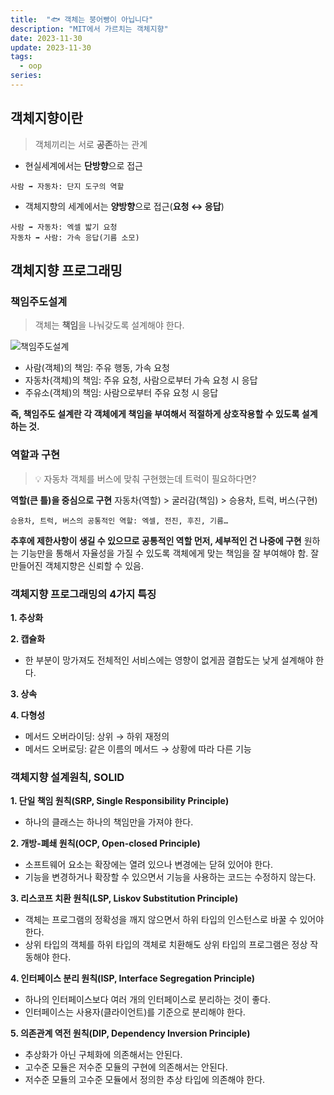 ```yaml
---
title:  "🐟 객체는 붕어빵이 아닙니다"
description: "MIT에서 가르치는 객체지향"
date: 2023-11-30
update: 2023-11-30
tags:
  - oop
series: 
---
```


## 객체지향이란

> 객체끼리는 서로 **공존**하는 관계

* 현실세계에서는 **단방향**으로 접근
```
사람 ➡️ 자동차: 단지 도구의 역할
```
* 객체지향의 세계에서는 **양방향**으로 접근(**요청 ↔️ 응답**)
```
사람 ➡️ 자동차: 엑셀 밟기 요청
자동차 ➡️ 사람: 가속 응답(기름 소모)
```

## 객체지향 프로그래밍
### 책임주도설계

> 객체는 **책임**을 나눠갖도록 설계해야 한다.

![책임주도설계](https://velog.velcdn.com/images/1998/post/058a8fdc-8139-491c-9ca4-43b773476ebe/image.png)

* 사람(객체)의 책임: 주유 행동, 가속 요청
* 자동차(객체)의 책임: 주유 요청, 사람으로부터 가속 요청 시 응답
* 주유소(객체)의 책임: 사람으로부터 주유 요청 시 응답

**즉, 책임주도 설계란 각 객체에게 책임을 부여해서 적절하게 상호작용할 수 있도록 설계하는 것.**


### 역할과 구현

>💡 자동차 객체를 버스에 맞춰 구현했는데 트럭이 필요하다면?

**역할(큰 틀)을 중심으로 구현**
자동차(역할) > 굴러감(책임) > 승용차, 트럭, 버스(구현)

```
승용차, 트럭, 버스의 공통적인 역할: 엑셀, 전진, 후진, 기름…
```

**추후에 제한사항이 생길 수 있으므로 공통적인 역할 먼저, 세부적인 건 나중에 구현**
원하는 기능만을 통해서 자율성을 가질 수 있도록 객체에게 맞는 책임을 잘 부여해야 함.
잘 만들어진 객체지향은 신뢰할 수 있음.

### 객체지향 프로그래밍의 4가지 특징
**1. 추상화**

**2. 캡슐화**
* 한 부분이 망가져도 전체적인 서비스에는 영향이 없게끔 결합도는 낮게 설계해야 한다.

**3. 상속**

**4. 다형성**
* 메서드 오버라이딩: 상위 → 하위 재정의
* 메서드 오버로딩: 같은 이름의 메서드 → 상황에 따라 다른 기능

### 객체지향 설계원칙, SOLID
**1. 단일 책임 원칙(SRP, Single Responsibility Principle)**
* 하나의 클래스는 하나의 책임만을 가져야 한다.

**2. 개방-폐쇄 원칙(OCP, Open-closed Principle)**
* 소프트웨어 요소는 확장에는 열려 있으나 변경에는 닫혀 있어야 한다.
* 기능을 변경하거나 확장할 수 있으면서 기능을 사용하는 코드는 수정하지 않는다.

**3. 리스코프 치환 원칙(LSP, Liskov Substitution Principle)**
* 객체는 프로그램의 정확성을 깨지 않으면서 하위 타입의 인스턴스로 바꿀 수 있어야 한다.
* 상위 타입의 객체를 하위 타입의 객체로 치환해도 상위 타입의 프로그램은 정상 작동해야 한다.

**4. 인터페이스 분리 원칙(ISP, Interface Segregation Principle)**
* 하나의 인터페이스보다 여러 개의 인터페이스로 분리하는 것이 좋다.
* 인터페이스는 사용자(클라이언트)를 기준으로 분리해야 한다.

**5. 의존관계 역전 원칙(DIP, Dependency Inversion Principle)**
* 추상화가 아닌 구체화에 의존해서는 안된다.
* 고수준 모듈은 저수준 모듈의 구현에 의존해서는 안된다.
* 저수준 모듈의 고수준 모듈에서 정의한 추상 타입에 의존해야 한다.
